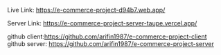 Live Link: https://e-commerce-project-d94b7.web.app/

Server Link: https://e-commerce-project-server-taupe.vercel.app/

github client:https://github.com/arifin1987/e-commerce-project-client
github server: https://github.com/arifin1987/e-commerce-project-server